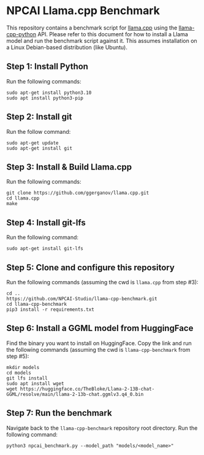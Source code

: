 # NPCAI Llama.cpp Benchmark

This repository contains a benchmark script for [llama.cpp](https://github.com/ggerganov/llama.cpp) using the [llama-cpp-python](https://github.com/abetlen/llama-cpp-python) API. Please refer to this document for how to install a Llama model and run the benchmark script against it. This assumes installation on a Linux Debian-based distribution (like Ubuntu).

## Step 1: Install Python

Run the following commands:

```
sudo apt-get install python3.10
sudo apt install python3-pip
```

## Step 2: Install git

Run the follow command:

```
sudo apt-get update
sudo apt-get install git
```

## Step 3: Install & Build Llama.cpp

Run the following commands:

```
git clone https://github.com/ggerganov/llama.cpp.git
cd llama.cpp
make
```

## Step 4: Install git-lfs

Run the following command:

```
sudo apt-get install git-lfs
```

## Step 5: Clone and configure this repository

Run the following commands (assuming the cwd is `llama.cpp` from step #3):

```
cd ..
https://github.com/NPCAI-Studio/llama-cpp-benchmark.git
cd llama-cpp-benchmark
pip3 install -r requirements.txt
```

## Step 6: Install a GGML model from HuggingFace

Find the binary you want to install on HuggingFace. Copy the link and run the following commands (assuming the cwd is `llama-cpp-benchmark` from step #5):

```
mkdir models
cd models
git lfs install
sudo apt install wget
wget https://huggingface.co/TheBloke/Llama-2-13B-chat-GGML/resolve/main/llama-2-13b-chat.ggmlv3.q4_0.bin
```

## Step 7: Run the benchmark

Navigate back to the `llama-cpp-benchmark` repository root directory. Run the following command:

```
python3 npcai_benchmark.py --model_path "models/<model_name>"
```